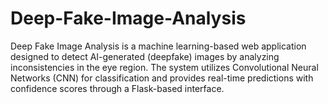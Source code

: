 # Deep-Fake-Image-Analysis
Deep Fake Image Analysis is a machine learning-based web application designed to detect AI-generated (deepfake) images by analyzing inconsistencies in the eye region. The system utilizes Convolutional Neural Networks (CNN) for classification and provides real-time predictions with confidence scores through a Flask-based interface.
